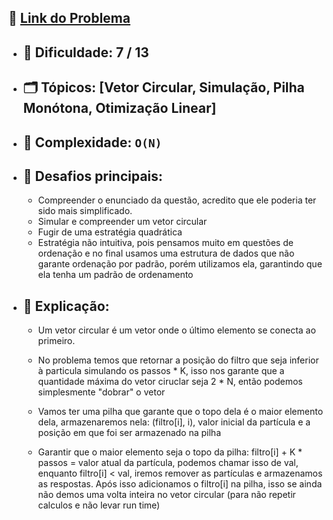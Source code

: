 🔗 [Link do Problema](https://codeforces.com/gym/105925/problem/J)
-

- 🧩 **Dificuldade:** 7 / 13  
    -
- 🗂 **Tópicos:** [**Vetor Circular**, **Simulação**, **Pilha Monótona**, **Otimização Linear**]  
    -
- 🧮 **Complexidade:** `O(N)`
    -

- 🎯 **Desafios principais:** 
    - 
    - Compreender o enunciado da questão, acredito que ele poderia ter sido mais simplificado.
    - Simular e compreender um vetor circular
    - Fugir de uma estratégia quadrática
    - Estratégia não intuitiva, pois pensamos muito em questões de ordenação e no final usamos uma estrutura de dados que não garante ordenação por padrão, porém utilizamos ela, garantindo que ela tenha um padrão de ordenamento
    
- 🔎 **Explicação:**
    -
    - Um vetor circular é um vetor onde o último elemento se conecta ao primeiro. 

    - No problema temos que retornar a posição do filtro que seja inferior à particula simulando os passos * K, isso nos garante que a quantidade máxima do vetor ciruclar seja 2 * N, então podemos simplesmente "dobrar" o vetor

    - Vamos ter uma pilha que garante que o topo dela é o maior elemento dela, armazenaremos nela: (filtro[i], i), valor inicial da partícula e a posição em que foi ser armazenado na pilha

    - Garantir que o maior elemento seja o topo da pilha: filtro[i] + K * passos = valor atual da partícula, podemos chamar isso de val, enquanto filtro[i] < val, iremos remover as partículas e armazenamos as respostas. Após isso adicionamos o filtro[i] na pilha, isso se ainda não demos uma volta inteira no vetor circular (para não repetir calculos e não levar run time)

    